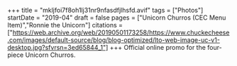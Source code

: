 +++
title = "mkljfoi7f8oh1lj31nr9nfasdfjlhsfd.avif"
tags = ["Photos"]
startDate = "2019-04"
draft = false
pages = ["Unicorn Churros (CEC Menu Item)","Ronnie the Unicorn"]
citations = ["https://web.archive.org/web/20190501173258/https://www.chuckecheese.com/images/default-source/blog/blog-optimized/lto-web-image-uc-v1-desktop.jpg?sfvrsn=3ed65844_1"]
+++
Official online promo for the four-piece Unicorn Churros.
